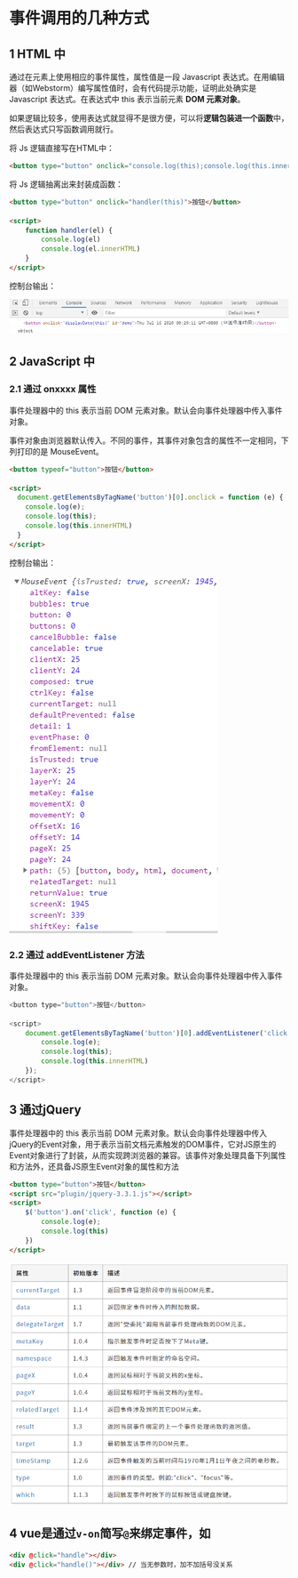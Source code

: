 # 事件调用的几种方式

## 1 HTML 中

通过在元素上使用相应的事件属性，属性值是一段 Javascript 表达式。在用编辑器（如Webstorm）编写属性值时，会有代码提示功能，证明此处确实是Javascript 表达式。在表达式中 this 表示当前元素 **DOM 元素对象**。

如果逻辑比较多，使用表达式就显得不是很方便，可以将**逻辑包装进一个函数**中，然后表达式只写函数调用就行。

将 Js 逻辑直接写在HTML中：
 
```html
<button type="button" onclick="console.log(this);console.log(this.innerHTML)">按钮</button>
```

将 Js 逻辑抽离出来封装成函数：

``` html
<button type="button" onclick="handler(this)">按钮</button>

<script>
    function handler(el) {
        console.log(el)
        console.log(el.innerHTML)
    }
</script>
```

控制台输出：

![01](images/01.png)

## 2 JavaScript 中

### 2.1 通过 onxxxx 属性

事件处理器中的 this 表示当前 DOM 元素对象。默认会向事件处理器中传入事件对象。

事件对象由浏览器默认传入。不同的事件，其事件对象包含的属性不一定相同，下列打印的是 MouseEvent。

```html
<button typeof="button">按钮</button>
    
<script>
  document.getElementsByTagName('button')[0].onclick = function (e) {
    console.log(e);
    console.log(this);
    console.log(this.innerHTML)
  }
</script>
```

控制台输出：

![02](images/02.png)

### 2.2 通过 addEventListener 方法

事件处理器中的 this 表示当前 DOM 元素对象。默认会向事件处理器中传入事件对象。

```js
<button type="button">按钮</button>

<script>
    document.getElementsByTagName('button')[0].addEventListener('click', function (e) {
        console.log(e);
        console.log(this);
        console.log(this.innerHTML)
    });
</script>
```

## 3 通过jQuery

事件处理器中的 this 表示当前 DOM 元素对象。默认会向事件处理器中传入jQuery的Event对象，用于表示当前文档元素触发的DOM事件，它对JS原生的Event对象进行了封装，从而实现跨浏览器的兼容。该事件对象处理具备下列属性和方法外，还具备JS原生Event对象的属性和方法

```html
<button type="button">按钮</button>
<script src="plugin/jquery-3.3.1.js"></script>
<script>
    $('button').on('click', function (e) {
        console.log(e);
        console.log(this)
    })
</script>
```

![03](./images/03.png)

## 4 vue是通过`v-on`简写`@`来绑定事件，如

```html
<div @click="handle"></div>
<div @click="handle()"></div> // 当无参数时，加不加括号没关系
```
